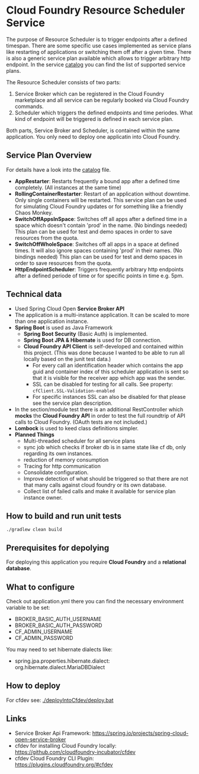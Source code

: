 # Cloud Foundry Resource Scheduler Service
The purpose of Resource Scheduler is to trigger endpoints after a defined timespan. There are some specific use cases implemented as service plans like restarting of applications or switching them off after a given time.
There is also a generic service plan available which allows to trigger arbitrary http endpoint. In the service <a href="./src/main/java/de/grimmpp/cloudFoundry/resourceScheduler/config/CatalogConfig.java">catalog</a> you can find the list of supported service plans. 

The Resource Scheduler consists of two parts:
1. Service Broker which can be registered in the Cloud Foundry marketplace and all service can be regularly booked via Cloud Foundry commands.
2. Scheduler which triggers the defined endpoints and time periodes. What kind of endpoint will be triggered is defined in each service plan.

Both parts, Service Broker and Scheduler, is contained within the same application. You only need to deploy one applicatin into Cloud Foundry.

## Service Plan Overview
For details have a look into the <a href="./src/main/java/de/grimmpp/cloudFoundry/resourceScheduler/config/CatalogConfig.java">catalog</a> file.
* **AppRestarter**: Restarts frequently a bound app after a defined time completely. (All instances at the same time) 
* **RollingContainerRestarter**: Restart of an application without downtime. Only single containers will be restarted. This service plan can be used for simulating Cloud Foundry updates or for something like a friendly Chaos Monkey. 
* **SwitchOffAppsInSpace**: Switches off all apps after a defined time in a space which doesn't contain 'prod' in the name. (No bindings needed) This plan can be used for test and demo spaces in order to save resources from the quota.
* **SwitchOffWholeSpace**: Switches off all apps in a space at defined times. It will also ignore spaces containing 'prod' in their names. (No bindings needed) This plan can be used for test and demo spaces in order to save resources from the quota.
* **HttpEndpointScheduler**: Triggers frequently arbitrary http endpoints after a defined periode of time or for specific points in time e.g. 5pm.


## Technical data
* Used Spring Cloud Open **Service Broker API**
* The application is a multi-instance application. It can be scaled to more than one application instance.
* **Spring Boot** is used as Java Framework
  * **Spring Boot Security** (Basic Auth) is implemented.
  * **Spring Boot JPA & Hibernate** is used for DB connection.
  * **Cloud Foundry API Client** is self-developed and contained within this project. (This was done because I wanted to be able to run all locally based on the junit test data.)
    * For every call an identification header which contains the app guid and container index of this scheduler application is sent so that it is visible for the receiver app which app was the sender.
    * SSL can be disabled for testing for all calls. See property: `cfClient.SSL-Validation-enabled`
    * For specific instances SSL can also be disabled for that please see the service plan description.
* In the section/module test there is an additional RestController which **mocks** the **Cloud Foundry API** in order to test the full roundtrip of API calls to Cloud Foundry. (OAuth tests are not included.)
* **Lombock** is used to keed class definitions simpler.
* **Planned Things**
  * Multi-threaded scheduler for all service plans
  * sync job which checks if broker db is in same state like cf db, only regarding its own instances.
  * reduction of memory consumption
  * Tracing for http communication
  * Consolidate configuration.
  * Improve detection of what should be triggered so that there are not that many calls against cloud foundry or its own database.
  * Collect list of failed calls and make it available for service plan instance owner.

## How to build and run unit tests
````
./gradlew clean build
````

## Prerequisites for depolying 
For deploying this application you require **Cloud Foundry** and a **relational database**.

## What to configure
Check out application.yml there you can find the necessary environment variable to be set:
* BROKER_BASIC_AUTH_USERNAME
* BROKER_BASIC_AUTH_PASSWORD
* CF_ADMIN_USERNAME
* CF_ADMIN_PASSWORD

You may need to set hibernate dialects like: 
* spring.jpa.properties.hibernate.dialect: org.hibernate.dialect.MariaDBDialect

## How to deploy
For cfdev see: <a href="./deployIntoCfdev/deploy.bat">./deployIntoCfdev/deploy.bat</a>

## Links
* Service Broker Api Framework: https://spring.io/projects/spring-cloud-open-service-broker
* cfdev for installing Cloud Foundry locally: https://github.com/cloudfoundry-incubator/cfdev
* cfdev Cloud Foundry CLI Plugin: https://plugins.cloudfoundry.org/#cfdev 
